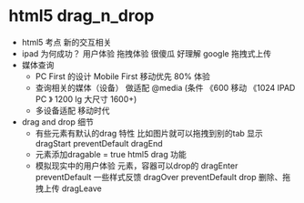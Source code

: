 # html5 drag_n_drop

- html5 考点 
    新的交互相关 
- ipad 为何成功？
    用户体验 拖拽体验  很傻瓜 好理解 
    google 拖拽式上传  
- 媒体查询
    - PC First 的设计 
        Mobile First 移动优先  80% 体验
    - 查询相关的媒体（设备） 做适配
        @media (条件 《600 移动  《1024 IPAD PC 》 1200 lg 大尺寸  1600+)
    - 多设备适配 移动时代   
- drag and drop 细节
    - 有些元素有默认的drag 特性
    比如图片就可以拖拽到别的tab 显示
    dragStart  preventDefault 
    dragEnd
    - 元素添加dragable = true html5 drag 功能
    - 模拟现实中的用户体验 元素，容器可以drop的
    dragEnter preventDefault 一些样式反馈
    dragOver  preventDefault
    drop  删除、拖拽上传
    dragLeave